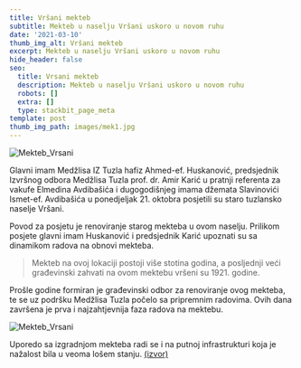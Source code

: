```yaml
---
title: Vršani mekteb
subtitle: Mekteb u naselju Vršani uskoro u novom ruhu
date: '2021-03-10'
thumb_img_alt: Vršani mekteb
excerpt: Mekteb u naselju Vršani uskoro u novom ruhu
hide_header: false
seo:
  title: Vrsani mekteb
  description: Mekteb u naselju Vršani uskoro u novom ruhu
  robots: []
  extra: []
  type: stackbit_page_meta
template: post
thumb_img_path: images/mek1.jpg
---
```

![Mekteb_Vrsani](/images/mek1.jpg)

Glavni imam Medžlisa IZ Tuzla hafiz Ahmed-ef. Huskanović, predsjednik
 Izvršnog odbora Medžlisa Tuzla prof. dr. Amir Karić u pratnji referenta
 za vakufe Elmedina Avdibašića i dugogodišnjeg imama džemata Slavinovići
 Ismet-ef. Avdibašića u ponedjeljak 21. oktobra posjetili su staro 
tuzlansko naselje Vršani.



Povod za posjetu je renoviranje starog mekteba u ovom naselju. 
Prilikom posjete glavni imam Huskanović i predsjednik Karić upoznati su 
sa dinamikom radova na obnovi mekteba.

>
> Mekteb na ovoj lokaciji postoji više stotina godina, a posljednji veći 
> građevinski zahvati na ovom mektebu vršeni su 1921. godine.



Prošle godine formiran je građevinski odbor za renoviranje ovog 
mekteba, te se uz podršku Medžlisa Tuzla počelo sa pripremnim radovima. 
Ovih dana završena je prva i najzahtjevnija faza radova na mektebu. 

![Mekteb_Vrsani](/images/mek1.jpg)

Uporedo sa izgradnjom mekteba radi se i na putnoj infrastrukturi koja je
 nažalost bila u veoma lošem stanju.
 <a href="">(izvor)</a>
